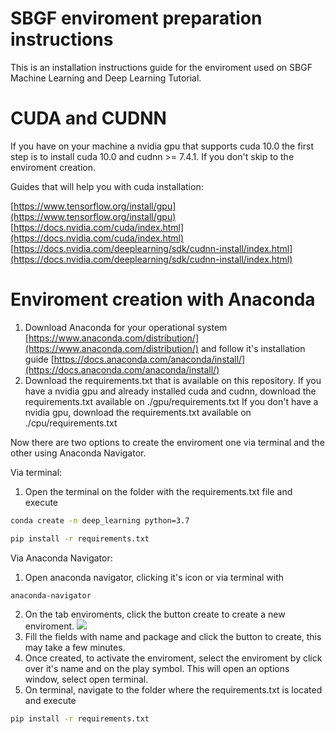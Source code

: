 # SBGF enviroment preparation instructions
This is an installation instructions guide for the enviroment used on SBGF Machine Learning and Deep Learning Tutorial.

# CUDA and CUDNN

If you have on your machine a nvidia gpu that supports cuda 10.0 the first step is to install cuda 10.0 and cudnn >= 7.4.1. If you don't  skip to the enviroment creation.

Guides that will help you with cuda installation:

[https://www.tensorflow.org/install/gpu](https://www.tensorflow.org/install/gpu)
[https://docs.nvidia.com/cuda/index.html](https://docs.nvidia.com/cuda/index.html)
[https://docs.nvidia.com/deeplearning/sdk/cudnn-install/index.html](https://docs.nvidia.com/deeplearning/sdk/cudnn-install/index.html)

# Enviroment creation with Anaconda

1. Download Anaconda for your operational system [https://www.anaconda.com/distribution/](https://www.anaconda.com/distribution/) and follow it's installation guide [https://docs.anaconda.com/anaconda/install/](https://docs.anaconda.com/anaconda/install/)
2. Download the requirements.txt that is available on this repository.
    If you have a nvidia gpu and already installed cuda and cudnn, download the requirements.txt available on ./gpu/requirements.txt
    If you don't have a nvidia gpu, download the requirements.txt available on ./cpu/requirements.txt

Now there are two options to create the enviroment one via terminal and the other using Anaconda Navigator.

Via terminal:
1. Open the terminal on the folder with the requirements.txt file and execute
  ```sh
  conda create -n deep_learning python=3.7
  ```
  ```sh
  pip install -r requirements.txt
  ```
  
Via Anaconda Navigator:
1. Open anaconda navigator, clicking it's icon or via terminal with 
  ```sh
  anaconda-navigator
  ```
2. On the tab enviroments, click the button create to create a new enviroment.
![](../createbutton.png)
3. Fill the fields with name and package and click the button to create, this may take a few minutes.
4. Once created, to activate the enviroment, select the enviroment by click over it's name and on the play symbol. This will open an options window, select open terminal.
5. On terminal, navigate to the folder where the requirements.txt is located and execute
  ```sh
  pip install -r requirements.txt
  ```
  


